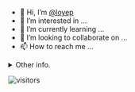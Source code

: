 - 👋 Hi, I’m [@loyep](https://github.com/loyep)
- 👀 I’m interested in ...
- 🌱 I’m currently learning ...
- 💞️ I’m looking to collaborate on ...
- 📫 How to reach me ...

<details>
  <summary>Other info.</summary>
  <br>

<!--START_SECTION:waka-->

```txt
Vue.js       8 hrs 10 mins   ██████████████████▒░░░░░░   73.61 %
TypeScript   1 hr 28 mins    ███▒░░░░░░░░░░░░░░░░░░░░░   13.22 %
JSON         49 mins         ██░░░░░░░░░░░░░░░░░░░░░░░   07.47 %
JavaScript   24 mins         █░░░░░░░░░░░░░░░░░░░░░░░░   03.72 %
TOML         7 mins          ▒░░░░░░░░░░░░░░░░░░░░░░░░   01.07 %
```

<!--END_SECTION:waka-->

</details>

![visitors](https://visitor-badge.glitch.me/badge?page_id=loyep.loyep)
